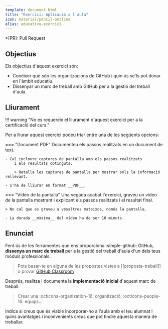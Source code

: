 ```yaml
---
template: document.html
title: "Exercici: Aplicació a l'aula"
icon: material/pencil-outline
alias: educativa-exercici
---
```


*[PR]: Pull Request

## Objectius
Els objectius d'aquest exercici són:

- Conéixer què són les organitzacions de GitHub i
    quin ús se'ls pot donar en l'àmbit educatiu.
- Dissenyar un marc de treball amb GitHub
    per a la gestió del treball d'aula.


## Lliurament
!!! warning "No es requereix el lliurament d'aquest exercici per a la certificació del curs."

Per a lliurar aquest exercici podeu triar entre una de les següents opcions:

=== "Document PDF"
    Documenteu els passos realitzats en un document de text.

    - Cal incloure captures de pantalla amb els passos realitzats
        i els resultats obtinguts.

        > Retalla les captures de pantalla per mostrar sols la informació rellevant.
    
    - S'ha de lliurar en format __PDF__.

=== "Vídeo de la pantalla"
    Una vegada acabat l'exercici, graveu un vídeo de la pantalla
    mostrant i explicant els passos realitzats i el resultat final.

    > No cal que es graveu a vosaltres mateixos, només la pantalla.

    - La durada __màxima__ del vídeo ha de ser 10 minuts.


## Enunciat
Fent ús de les ferramentes que ens proporciona :simple-github: GitHub,
__dissenya un marc de treball__ per a la gestió del treball
d'aula d'un dels teus mòduls professionals.

> Pots basar-te en alguna de les propostes vistes a [[proposta-treball]] o
> provar [GitHub Classroom][classroom]

[classroom]: https://classroom.github.com/

Després, realitza i documenta la __implementació inicial__ d'aquest marc de treball.

> Crear una :octicons-organization-16: organització, :octicons-people-16: equips...

Indica si creus que és viable incorporar-ho a l'aula amb el teu alumnat
i quins avantatges i inconvenients creus que pot tindre aquesta manera de treballar.
